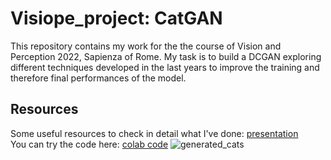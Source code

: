 # Visiope_project: CatGAN
This repository contains my work for the the course of Vision and Perception 2022, Sapienza of Rome. My task is to build a DCGAN exploring different techniques developed in the last years to improve the training and therefore final performances of the model.
## Resources
Some useful resources to check in detail what I've done:
[presentation](https://docs.google.com/presentation/d/1CxF7OkIJ831GLjkHZbJ4Zh6mELNYahAiw2OK0WrdSD4)\
You can try the code here:
[colab code](https://colab.research.google.com/drive/1TcrCSoKmbD-7e1s-iDY7BMeoEBvtOoZv?authuser=1#scrollTo=m2PVuKK2wo5x)
![generated_cats](https://user-images.githubusercontent.com/68972257/169663392-305a1205-2711-4f9a-af07-876088fa9d30.png)
